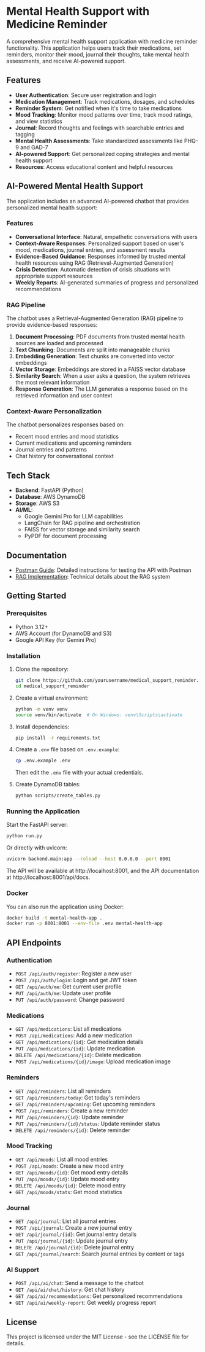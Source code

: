 # Mental Health Support with Medicine Reminder

A comprehensive mental health support application with medicine reminder functionality. This application helps users track their medications, set reminders, monitor their mood, journal their thoughts, take mental health assessments, and receive AI-powered support.

## Features

- **User Authentication**: Secure user registration and login
- **Medication Management**: Track medications, dosages, and schedules
- **Reminder System**: Get notified when it's time to take medications
- **Mood Tracking**: Monitor mood patterns over time, track mood ratings, and view statistics
- **Journal**: Record thoughts and feelings with searchable entries and tagging
- **Mental Health Assessments**: Take standardized assessments like PHQ-9 and GAD-7
- **AI-powered Support**: Get personalized coping strategies and mental health support
- **Resources**: Access educational content and helpful resources

## AI-Powered Mental Health Support

The application includes an advanced AI-powered chatbot that provides personalized mental health support:

### Features

- **Conversational Interface**: Natural, empathetic conversations with users
- **Context-Aware Responses**: Personalized support based on user's mood, medications, journal entries, and assessment results
- **Evidence-Based Guidance**: Responses informed by trusted mental health resources using RAG (Retrieval-Augmented Generation)
- **Crisis Detection**: Automatic detection of crisis situations with appropriate support resources
- **Weekly Reports**: AI-generated summaries of progress and personalized recommendations

### RAG Pipeline

The chatbot uses a Retrieval-Augmented Generation (RAG) pipeline to provide evidence-based responses:

1. **Document Processing**: PDF documents from trusted mental health sources are loaded and processed
2. **Text Chunking**: Documents are split into manageable chunks
3. **Embedding Generation**: Text chunks are converted into vector embeddings
4. **Vector Storage**: Embeddings are stored in a FAISS vector database
5. **Similarity Search**: When a user asks a question, the system retrieves the most relevant information
6. **Response Generation**: The LLM generates a response based on the retrieved information and user context

### Context-Aware Personalization

The chatbot personalizes responses based on:

- Recent mood entries and mood statistics
- Current medications and upcoming reminders
- Journal entries and patterns
- Chat history for conversational context

## Tech Stack

- **Backend**: FastAPI (Python)
- **Database**: AWS DynamoDB
- **Storage**: AWS S3
- **AI/ML**:
  - Google Gemini Pro for LLM capabilities
  - LangChain for RAG pipeline and orchestration
  - FAISS for vector storage and similarity search
  - PyPDF for document processing

## Documentation

- [Postman Guide](POSTMAN_GUIDE.md): Detailed instructions for testing the API with Postman
- [RAG Implementation](RAG_IMPLEMENTATION.md): Technical details about the RAG system

## Getting Started

### Prerequisites

- Python 3.12+
- AWS Account (for DynamoDB and S3)
- Google API Key (for Gemini Pro)

### Installation

1. Clone the repository:
   ```bash
   git clone https://github.com/yourusername/medical_support_reminder.git
   cd medical_support_reminder
   ```

2. Create a virtual environment:
   ```bash
   python -m venv venv
   source venv/bin/activate  # On Windows: venv\Scripts\activate
   ```

3. Install dependencies:
   ```bash
   pip install -r requirements.txt
   ```

4. Create a `.env` file based on `.env.example`:
   ```bash
   cp .env.example .env
   ```
   Then edit the `.env` file with your actual credentials.

5. Create DynamoDB tables:
   ```bash
   python scripts/create_tables.py
   ```

### Running the Application

Start the FastAPI server:
```bash
python run.py
```

Or directly with uvicorn:
```bash
uvicorn backend.main:app --reload --host 0.0.0.0 --port 8001
```

The API will be available at http://localhost:8001, and the API documentation at http://localhost:8001/api/docs.

### Docker

You can also run the application using Docker:

```bash
docker build -t mental-health-app .
docker run -p 8001:8001 --env-file .env mental-health-app
```

## API Endpoints

### Authentication
- `POST /api/auth/register`: Register a new user
- `POST /api/auth/login`: Login and get JWT token
- `GET /api/auth/me`: Get current user profile
- `PUT /api/auth/me`: Update user profile
- `PUT /api/auth/password`: Change password

### Medications
- `GET /api/medications`: List all medications
- `POST /api/medications`: Add a new medication
- `GET /api/medications/{id}`: Get medication details
- `PUT /api/medications/{id}`: Update medication
- `DELETE /api/medications/{id}`: Delete medication
- `POST /api/medications/{id}/image`: Upload medication image

### Reminders
- `GET /api/reminders`: List all reminders
- `GET /api/reminders/today`: Get today's reminders
- `GET /api/reminders/upcoming`: Get upcoming reminders
- `POST /api/reminders`: Create a new reminder
- `PUT /api/reminders/{id}`: Update reminder
- `PUT /api/reminders/{id}/status`: Update reminder status
- `DELETE /api/reminders/{id}`: Delete reminder

### Mood Tracking
- `GET /api/moods`: List all mood entries
- `POST /api/moods`: Create a new mood entry
- `GET /api/moods/{id}`: Get mood entry details
- `PUT /api/moods/{id}`: Update mood entry
- `DELETE /api/moods/{id}`: Delete mood entry
- `GET /api/moods/stats`: Get mood statistics

### Journal
- `GET /api/journal`: List all journal entries
- `POST /api/journal`: Create a new journal entry
- `GET /api/journal/{id}`: Get journal entry details
- `PUT /api/journal/{id}`: Update journal entry
- `DELETE /api/journal/{id}`: Delete journal entry
- `GET /api/journal/search`: Search journal entries by content or tags

### AI Support
- `POST /api/ai/chat`: Send a message to the chatbot
- `GET /api/ai/chat/history`: Get chat history
- `GET /api/ai/recommendations`: Get personalized recommendations
- `GET /api/ai/weekly-report`: Get weekly progress report

## License

This project is licensed under the MIT License - see the LICENSE file for details.
